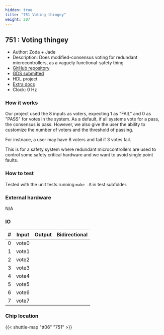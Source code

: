```yaml
---
hidden: true
title: "751 Voting thingey"
weight: 207
---
```


## 751 : Voting thingey

* Author: Zoda + Jade
* Description: Does modified-consensus voting for redundant microcontrollers, as a vaguely functional-safety thing
* [GitHub repository](https://github.com/jadebuilds/tt06-mcu-voting)
* [GDS submitted](https://github.com/jadebuilds/tt06-mcu-voting/actions/runs/8731482013)
* HDL project
* [Extra docs]()
* Clock: 0 Hz

### How it works

Our project used the 8 inputs as voters, expecting 1 as "FAIL" and 0 as "PASS" for votes in the system. As a default, if all systems vote for a pass, the consensus is pass. However, we also give the user the ability to customize the number of voters and the threshold of passing.

For instnace, a user may have 8 voters and fail if 3 votes fail.

This is for a safety system where redundant microcontrollers are used to control some safety critical hardware and we want to avoid single point faults.

### How to test

Tested with the unit tests running `make -B` in test subfolder.

### External hardware

N/A


### IO

| #             | Input    | Output   | Bidirectional   |
| ------------- | -------- | -------- | --------------- |
| 0 | vote0  |   |         |
| 1 | vote1  |   |         |
| 2 | vote2  |   |         |
| 3 | vote3  |   |         |
| 4 | vote4  |   |         |
| 5 | vote5  |   |         |
| 6 | vote6  |   |         |
| 7 | vote7  |   |         |


### Chip location

{{< shuttle-map "tt06" "751" >}}
